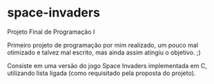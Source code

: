 # space-invaders
Projeto Final de Programação I

Primeiro projeto de programação por mim realizado, um pouco mal otimizado e talvez mal escrito, mas ainda assim atingiu o objetivo. ;)

Consiste em uma versão do jogo Space Invaders implementada em C, utilizando lista ligada (como requisitado pela proposta do projeto).

